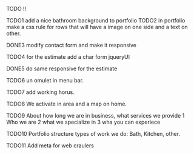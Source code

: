 TODO !!

TODO1 add a nice bathroom background to portfolio
TODO2 in portfolio make a css rule for rows that will have a image on one side and a text on other.

DONE3 modify contact form and make it responsive

TODO4 for the estimate add a char form jqueryUI

DONE5 do same responsive for the estimate

TODO6 un omulet in menu bar.

TODO7 add working horus.

TODO8 We activate in area and a map on home.

TODO9 About how long we are in business, what services we provide
    1 Who we are
    2 what we specialize in
    3 wha you can experiece

TODO10 Portfolio structure types of work we do: Bath, Kitchen, other.

TODO11 Add  meta for web craulers